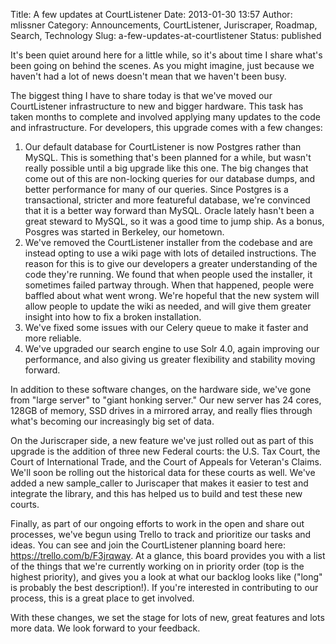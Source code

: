 Title: A few updates at CourtListener
Date: 2013-01-30 13:57
Author: mlissner
Category: Announcements, CourtListener, Juriscraper, Roadmap, Search, Technology
Slug: a-few-updates-at-courtlistener
Status: published

It's been quiet around here for a little while, so it's about time I
share what's been going on behind the scenes. As you might imagine, just
because we haven't had a lot of news doesn't mean that we haven't been
busy.

The biggest thing I have to share today is that we've moved our
CourtListener infrastructure to new and bigger hardware. This task has
taken months to complete and involved applying many updates to the code
and infrastructure. For developers, this upgrade comes with a few
changes:

1.  Our default database for CourtListener is now Postgres rather than
    MySQL. This is something that's been planned for a while, but wasn't
    really possible until a big upgrade like this one. The big changes
    that come out of this are non-locking queries for our database
    dumps, and better performance for many of our queries. Since
    Postgres is a transactional, stricter and more featureful database,
    we're convinced that it is a better way forward than MySQL. Oracle
    lately hasn't been a great steward to MySQL, so it was a good time
    to jump ship. As a bonus, Posgres was started in Berkeley, our
    hometown.
2.  We've removed the CourtListener installer from the codebase and are
    instead opting to use a wiki page with lots of detailed
    instructions. The reason for this is to give our developers a
    greater understanding of the code they're running. We found that
    when people used the installer, it sometimes failed partway through.
    When that happened, people were baffled about what went wrong. We're
    hopeful that the new system will allow people to update the wiki as
    needed, and will give them greater insight into how to fix a broken
    installation.
3.  We've fixed some issues with our Celery queue to make it faster and
    more reliable.
4.  We've upgraded our search engine to use Solr 4.0, again improving
    our performance, and also giving us greater flexibility and
    stability moving forward.

In addition to these software changes, on the hardware side, we've gone
from "large server" to "giant honking server." Our new server has 24
cores, 128GB of memory, SSD drives in a mirrored array, and really flies
through what's becoming our increasingly big set of data.

On the Juriscraper side, a new feature we've just rolled out as part of
this upgrade is the addition of three new Federal courts: the U.S. Tax
Court, the Court of International Trade, and the Court of Appeals for
Veteran's Claims. We'll soon be rolling out the historical data for
these courts as well. We've added a new sample\_caller to Juriscaper
that makes it easier to test and integrate the library, and this has
helped us to build and test these new courts.

Finally, as part of our ongoing efforts to work in the open and share
out processes, we've begun using Trello to track and prioritize our
tasks and ideas. You can see and join the CourtListener planning board
here: https://trello.com/b/F3jrqway. At a glance, this board provides
you with a list of the things that we're currently working on in
priority order (top is the highest priority), and gives you a look at
what our backlog looks like ("long" is probably the best description!).
If you're interested in contributing to our process, this is a great
place to get involved.

With these changes, we set the stage for lots of new, great features and
lots more data. We look forward to your feedback.

